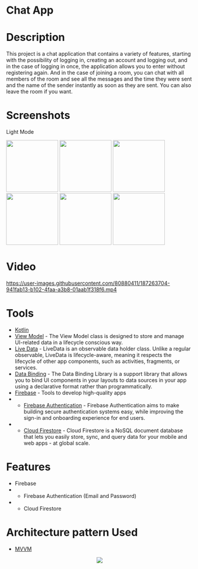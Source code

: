 # Chat App


# Description
This project is a chat application that contains a variety of features, starting with the possibility of logging in,
creating an account and logging out, and in the case of logging in once,
the application allows you to enter without registering again. And in the case of joining a room,
you can chat with all members of the room and see all the messages and the time they were sent and the name of the sender instantly as soon as they are sent.
You can also leave the room if you want.

# Screenshots
Light Mode

<div>
  <img src="https://user-images.githubusercontent.com/80880411/187243403-9021c7cd-d626-47db-ba68-a74e3c4c9c92.png"  width="140">
  <img src="https://user-images.githubusercontent.com/80880411/187243413-40908115-f0a4-46d9-aaa4-066b6d32fcad.png"  width="140">
  <img src="https://user-images.githubusercontent.com/80880411/187243423-991f6dd2-3150-439e-86e1-ad4a95b6ac02.png"  width="140">
  <img src="https://user-images.githubusercontent.com/80880411/187243374-f5037bb3-ac97-4621-9dc2-79ec515c242b.png"  width="140">
  <img src="https://user-images.githubusercontent.com/80880411/187243389-8c33cc65-9964-4c77-9be7-5b6669f12d88.png"  width="140">
  <img src="https://user-images.githubusercontent.com/80880411/187243395-f88b877c-844f-4511-a068-4d89a8a690fc.png"  width="140">
</div>

# Video
https://user-images.githubusercontent.com/80880411/187263704-941fab13-b102-4faa-a3b8-01aab1f318f6.mp4

# Tools
* [Kotlin](https://kotlinlang.org/) 
* [View Model](https://bit.ly/3e43P79) - The View Model class is designed to store and manage UI-related data in a lifecycle conscious way.
* [Live Data](https://bit.ly/3KuahQR) - LiveData is an observable data holder class. Unlike a regular observable, LiveData is lifecycle-aware, meaning it respects the lifecycle of other app components, such as activities, fragments, or services.
* [Data Binding](https://bit.ly/3PVsjNc) - The Data Binding Library is a support library that allows you to bind UI components in your layouts to data sources in your app using a declarative format rather than programmatically.
* [Firebase](https://firebase.google.com/docs) - Tools to develop high-quality apps 
*  * [Firebase Authentication](https://bit.ly/3RlAfZd) - Firebase Authentication aims to make building secure authentication systems easy, while improving the sign-in and onboarding experience for end users.
*  * [Cloud Firestore](https://bit.ly/3RhWqPL) - Cloud Firestore is a NoSQL document database that lets you easily store, sync, and query data for your mobile and web apps - at global scale.

# Features
* Firebase
 * * Firebase Authentication (Email and Password)
 * * Cloud Firestore

# Architecture pattern Used
* [MVVM](https://developer.android.com/jetpack/guide)

<p align="center">

<img src="https://user-images.githubusercontent.com/86564639/166422026-4a5f4f9b-44b6-44c7-b4c6-852be532b41f.png">
</p>
